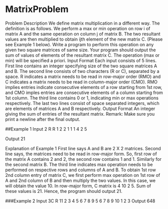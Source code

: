 # MatrixProblem

Problem Description
We define matrix multiplication in a different way. The definition is as follows.
We perform a max or min operation on row i of matrix A and the same operation
on column j of matrix B. The two resultant values are then multiplied to obtain
ijth element of the new matrix C. (Please see Example 1 below).
Write a program to perform this operation on any given two square matrices
of same size. Your program should output the sum of values of elements of the
resultant matrix C. The operation (max or min) will be specified a priori.
Input Format Each input consists of 5 lines. First line contains an integer
specifying size of the two square matrices A and B. The second line consists
of two characters (R or C), separated by a space. R indicates a matrix needs
to be read in row-major order (RMO) and C indicates a matrix needs
to be read in column-major order (CMO). RMO implies entries indicate
consecutive elements of a row starting from 1st row, and CMO imples
entries are consecutive elements of a column starting from 1st column. The
third line contains 0 or 1, indicating min or max operations respectively. The
last two lines consist of space separated integers, which are elements of matrices
A and B respectively.
Output Format An integer giving the sum of entries of the resultant matrix.
Remark: Make sure you print a newline after the final output.

##Example 1
Input
2
R R
1
2 2 1 1
1 4 2 5

Output
21


Explanation of Example 1 First line says A and B are 2 X 2 matrices.
Second line says, the matrices need to be read in row-major form. So, first
row of the matrix A contains 2 and 2, the second row contains 1 and 1. Similarly
for the second matrix B. The third line indicates max operation needs to be
performed on respective rows and columns of A and B. To obtain 1st row 2nd
column entry of matrix C, we first perform max operation on 1st row of A and
2nd column of B and then multiply the two values. In this case, we will obtain
the value 10. In row-major form, C matrix is 4 10 2 5. Sum of these values
is 21. Hence, the program should output 21.

###Example 2
Input
3C
R
11
2 3 4 5 6 7 8 9
5 6 7 8 9 10 1 2 3
Output
648
